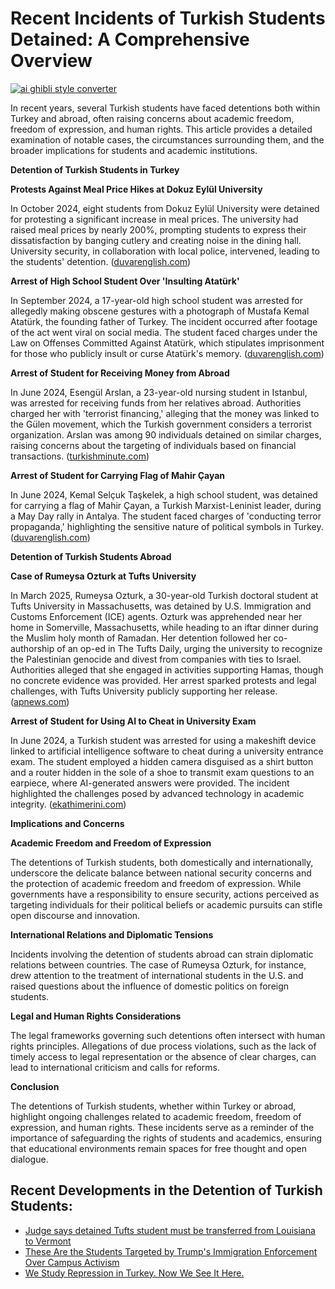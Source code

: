 # Recent Incidents of Turkish Students Detained: A Comprehensive Overview

[![ai ghibli style converter](https://i.imgur.com/dwt8Y5G.gif)](https://witbeam.net/slzx)

In recent years, several Turkish students have faced detentions both within Turkey and abroad, often raising concerns about academic freedom, freedom of expression, and human rights. This article provides a detailed examination of notable cases, the circumstances surrounding them, and the broader implications for students and academic institutions.

**Detention of Turkish Students in Turkey**

**Protests Against Meal Price Hikes at Dokuz Eylül University**

In October 2024, eight students from Dokuz Eylül University were detained for protesting a significant increase in meal prices. The university had raised meal prices by nearly 200%, prompting students to express their dissatisfaction by banging cutlery and creating noise in the dining hall. University security, in collaboration with local police, intervened, leading to the students' detention. ([duvarenglish.com](https://www.duvarenglish.com/turkish-police-detain-university-students-protesting-hike-in-meal-prices-news-63104?utm_source=openai))

**Arrest of High School Student Over 'Insulting Atatürk'**

In September 2024, a 17-year-old high school student was arrested for allegedly making obscene gestures with a photograph of Mustafa Kemal Atatürk, the founding father of Turkey. The incident occurred after footage of the act went viral on social media. The student faced charges under the Law on Offenses Committed Against Atatürk, which stipulates imprisonment for those who publicly insult or curse Atatürk's memory. ([duvarenglish.com](https://www.duvarenglish.com/turkish-high-school-student-arrested-over-insulting-ataturk-news-63023?utm_source=openai))

**Arrest of Student for Receiving Money from Abroad**

In June 2024, Esengül Arslan, a 23-year-old nursing student in Istanbul, was arrested for receiving funds from her relatives abroad. Authorities charged her with 'terrorist financing,' alleging that the money was linked to the Gülen movement, which the Turkish government considers a terrorist organization. Arslan was among 90 individuals detained on similar charges, raising concerns about the targeting of individuals based on financial transactions. ([turkishminute.com](https://www.turkishminute.com/2024/06/01/student-arrested-receive-money-relative-abroad-charged-with-terrorist-financing/?utm_source=openai))

**Arrest of Student for Carrying Flag of Mahir Çayan**

In June 2024, Kemal Selçuk Taşkelek, a high school student, was detained for carrying a flag of Mahir Çayan, a Turkish Marxist-Leninist leader, during a May Day rally in Antalya. The student faced charges of 'conducting terror propaganda,' highlighting the sensitive nature of political symbols in Turkey. ([duvarenglish.com](https://www.duvarenglish.com/high-school-student-detained-for-carrying-flag-of-turkish-revolutionary-leader-mahir-cayan-news-62559?utm_source=openai))

**Detention of Turkish Students Abroad**

**Case of Rumeysa Ozturk at Tufts University**

In March 2025, Rumeysa Ozturk, a 30-year-old Turkish doctoral student at Tufts University in Massachusetts, was detained by U.S. Immigration and Customs Enforcement (ICE) agents. Ozturk was apprehended near her home in Somerville, Massachusetts, while heading to an iftar dinner during the Muslim holy month of Ramadan. Her detention followed her co-authorship of an op-ed in The Tufts Daily, urging the university to recognize the Palestinian genocide and divest from companies with ties to Israel. Authorities alleged that she engaged in activities supporting Hamas, though no concrete evidence was provided. Her arrest sparked protests and legal challenges, with Tufts University publicly supporting her release. ([apnews.com](https://apnews.com/article/45dbbe1fc11bbb3ae5e5b119496fc23c?utm_source=openai))

**Arrest of Student for Using AI to Cheat in University Exam**

In June 2024, a Turkish student was arrested for using a makeshift device linked to artificial intelligence software to cheat during a university entrance exam. The student employed a hidden camera disguised as a shirt button and a router hidden in the sole of a shoe to transmit exam questions to an earpiece, where AI-generated answers were provided. The incident highlighted the challenges posed by advanced technology in academic integrity. ([ekathimerini.com](https://www.ekathimerini.com/news/1241274/turkish-student-arrested-for-using-ai-to-cheat-in-university-exam/?utm_source=openai))

**Implications and Concerns**

**Academic Freedom and Freedom of Expression**

The detentions of Turkish students, both domestically and internationally, underscore the delicate balance between national security concerns and the protection of academic freedom and freedom of expression. While governments have a responsibility to ensure security, actions perceived as targeting individuals for their political beliefs or academic pursuits can stifle open discourse and innovation.

**International Relations and Diplomatic Tensions**

Incidents involving the detention of students abroad can strain diplomatic relations between countries. The case of Rumeysa Ozturk, for instance, drew attention to the treatment of international students in the U.S. and raised questions about the influence of domestic politics on foreign students.

**Legal and Human Rights Considerations**

The legal frameworks governing such detentions often intersect with human rights principles. Allegations of due process violations, such as the lack of timely access to legal representation or the absence of clear charges, can lead to international criticism and calls for reforms.

**Conclusion**

The detentions of Turkish students, whether within Turkey or abroad, highlight ongoing challenges related to academic freedom, freedom of expression, and human rights. These incidents serve as a reminder of the importance of safeguarding the rights of students and academics, ensuring that educational environments remain spaces for free thought and open dialogue.


## Recent Developments in the Detention of Turkish Students:
- [Judge says detained Tufts student must be transferred from Louisiana to Vermont](https://apnews.com/article/45dbbe1fc11bbb3ae5e5b119496fc23c?utm_source=openai)
- [These Are the Students Targeted by Trump's Immigration Enforcement Over Campus Activism](https://time.com/7272060/international-students-targeted-trump-ice-detention-deport-campus-palestinian-activism/?utm_source=openai)
- [We Study Repression in Turkey. Now We See It Here.](https://www.theatlantic.com/ideas/archive/2025/03/repression-turkey-we-see-it-here/682233/?utm_source=openai)